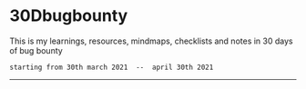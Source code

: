 # 30Dbugbounty
This is my learnings, resources, mindmaps, checklists and notes in 30 days of bug bounty 

    starting from 30th march 2021  --  april 30th 2021
--------------------------------------------------------------------------------------------------------------------------------------------------------------------


                                                                                                  
